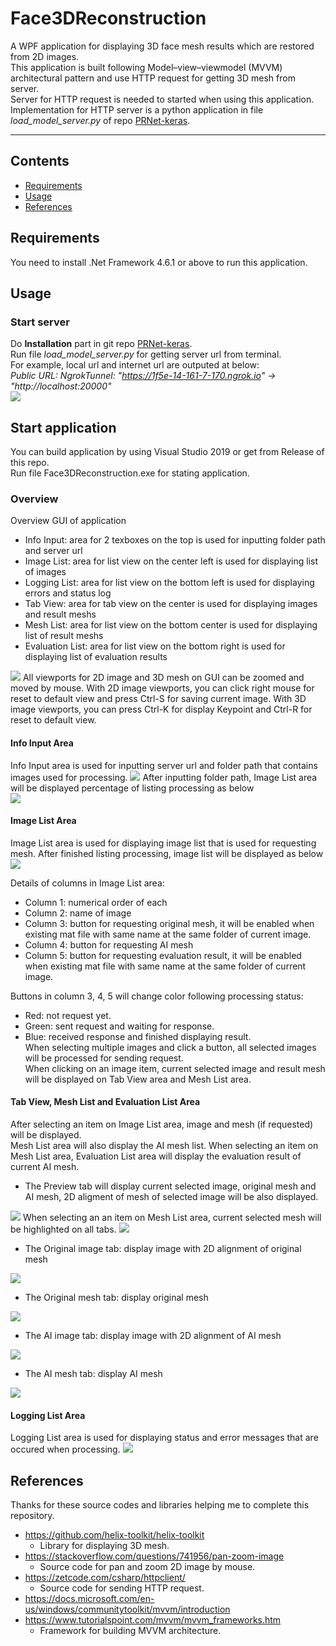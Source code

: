 # Face3DReconstruction
A WPF application for displaying 3D face mesh results which are restored from 2D images.  
This application is built following Model–view–viewmodel (MVVM) architectural pattern and use HTTP request for getting 3D mesh from server.  
Server for HTTP request is needed to started when using this application.  
Implementation for HTTP server is a python application in file *load_model_server.py* of repo [PRNet-keras](https://github.com/kameo4189/PRNet-keras).  

****

## Contents

* [Requirements](#Requirements)
* [Usage](#Usage)
* [References](#References)

## Requirements
You need to install .Net Framework 4.6.1 or above to run this application.

## Usage

### Start server
Do **Installation** part in git repo [PRNet-keras](https://github.com/kameo4189/PRNet-keras).  
Run file *load_model_server.py* for getting server url from terminal.  
For example, local url and internet url are outputed at below:  
  *Public URL: NgrokTunnel: "https://1f5e-14-161-7-170.ngrok.io" -> "http://localhost:20000"*    
<img src="https://github.com/kameo4189/PRNet-keras/blob/main/evaluation_result/run_server.PNG">

## Start application
You can build application by using Visual Studio 2019 or get from Release of this repo.  
Run file Face3DReconstruction.exe for stating application.  

### Overview
Overview GUI of application  
* Info Input: area for 2 texboxes on the top is used for inputting folder path and server url
* Image List: area for list view on the center left is used for displaying list of images
* Logging List: area for list view on the bottom left is used for displaying errors and status log
* Tab View: area for tab view on the center is used for displaying images and result meshs
* Mesh List: area for list view on the bottom center is used for displaying list of result meshs
* Evaluation List: area for list view on the bottom right is used for displaying list of evaluation results
<img src="Usage/GUI.PNG">  
All viewports for 2D image and 3D mesh on GUI can be zoomed and moved by mouse.  
With 2D image viewports, you can click right mouse for reset to default view and press Ctrl-S for saving current image.
With 3D image viewports, you can press Ctrl-K for display Keypoint and Ctrl-R for reset to default view.  

#### Info Input Area
Info Input area is used for inputting server url and folder path that contains images used for processing.
<img src="Usage/InfoInput.png">
After inputting folder path, Image List area will be displayed percentage of listing processing as below  
<img src="Usage/ImageListProcessing.png">

#### Image List Area
Image List area is used for displaying image list that is used for requesting mesh.
After finished listing processing, image list will be displayed as below  
<img src="Usage/ImageListProcessed.png">

Details of columns in Image List area:
* Column 1: numerical order of each
* Column 2: name of image
* Column 3: button for requesting original mesh, it will be enabled when existing mat file with same name at the same folder of current image.
* Column 4: button for requesting AI mesh
* Column 5: button for requesting evaluation result, it will be enabled when existing mat file with same name at the same folder of current image.  

Buttons in column 3, 4, 5 will change color following processing status:
* Red: not request yet.
* Green: sent request and waiting for response.
* Blue: received response and finished displaying result.  
When selecting multiple images and click a button, all selected images will be processed for sending request.  
When clicking on an image item, current selected image and result mesh will be displayed on Tab View area and Mesh List area.

#### Tab View, Mesh List and Evaluation List Area
After selecting an item on Image List area, image and mesh (if requested) will be displayed.  
Mesh List area will also display the AI mesh list. When selecting an item on Mesh List area, Evaluation List area will display the evaluation result of current AI mesh.  
* The Preview tab will display current selected image, original mesh and AI mesh, 2D aligment of mesh of selected image will be also displayed.  
<img src="Usage/TabViewPreview.png">
When selecting an an item on Mesh List area, current selected mesh will be highlighted on all tabs. 
<img src="Usage/TabViewPreviewSelectMesh.png">

* The Original image tab: display image with 2D alignment of original mesh
<img src="Usage/TabViewOriginalImage.png">

* The Original mesh tab: display original mesh
<img src="Usage/TabViewOriginalMesh.png">

* The AI image tab: display image with 2D alignment of AI mesh
<img src="Usage/TabViewAIImage.png">

* The AI mesh tab: display AI mesh
<img src="Usage/TabViewAIMesh.png">

#### Logging List Area
Logging List area is used for displaying status and error messages that are occured when processing.
<img src="Usage/LoggingList.png">

## References
Thanks for these source codes and libraries helping me to complete this repository.

- https://github.com/helix-toolkit/helix-toolkit
    - Library for displaying 3D mesh.
- https://stackoverflow.com/questions/741956/pan-zoom-image
    - Source code for pan and zoom 2D image by mouse.
- https://zetcode.com/csharp/httpclient/
    - Source code for sending HTTP request.
- https://docs.microsoft.com/en-us/windows/communitytoolkit/mvvm/introduction
- https://www.tutorialspoint.com/mvvm/mvvm_frameworks.htm
    - Framework for building MVVM architecture.  
